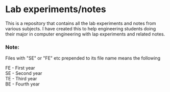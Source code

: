 
# Lab experiments/notes

This is a repository that contains all the lab experiments and notes from various subjects.
I have created this to help engineering students doing their major in computer engineering with lap experiments and related notes.

### Note:
Files with "SE" or "FE" etc prepended to its file name means the following 

FE - First year  
SE - Second year  
TE - Third year  
BE - Fourth year  






